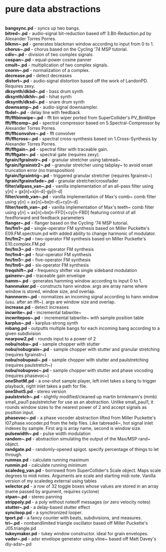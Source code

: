 # pure data abstractions
<br>
<b>bangsync.pd</b> - syncs up two bangs. <br>
<b>bitred~.pd</b> - audio-signal bit-reduction based off 3.Bit-Reduction.pd by Alexander Torres Porres. <br>
<b>blkmn~.pd</b> - generates blackman window according to input from 0 to 1. <br>
<b>chorus~.pd</b> - chorus based on the Cycling '74 MSP tutorial.<br>
<b>cdiv~.pd</b> - division of two complex signals. <br>
<b>cospan~.pd</b> - equal-power cosine panner <br>
<b>cmult~.pd</b> - multiplication of two complex signals. <br>
<b>cnorm~.pd</b> - normalization of a complex. <br>
<b>decrease.pd</b> - detect decreases <br>
<b>distort~.pd</b> - audio-signal distortion based off the work of LandonPD. Requires zexy.<br>
<b>dksynth/dkbd~.pd</b> - bass drum synth<br>
<b>dksynth/dkhh~.pd</b> - hihat synth<br>
<b>dksynth/dksd~.pd</b> - snare drum synth<br>
<b>downsamp~.pd</b> - audio-signal downsampler.<br>
<b>fbdel~.pd</b> - delay line with feedback<br>
<b>fft/fftbinwipe~.pd</b> - fft bin wiper ported from SuperCollider's PV_BinWipe<br>
<b>fft/fftcomp~.pd</b> - spectral compressor based on 5.Spectral-Compressor by Alexander Torres Porres.<br>
<b>fft/fftconvolve~.pd</b> - fft convolver<br>
<b>fft/fftcross~.pd</b> - spectral cross-synthesis based on 1.Cross-Synthesis by Alexander Torres Porres.<br>
<b>fft/fftgain~.pd</b> - spectral filter with traceable gain. <br>
<b>fft/fftgate~.pd</b> - spectral gate (requires zexy). <br>
<b>fgrain/fgrainstr~.pd</b> - granular stretcher using tabread~<br>
<b>fgrain/fgrainstr2~.pd</b> - granular stretcher using tabplay~ to avoid onset truncation error (no transposition)<br>
<b>fgrain/fgraintrig~.pd</b> - triggered granular stretcher (requires fgrainstr~)<br>
<b>fgrain/fgrainxfade~.pd</b> - granular stretcher/crossfader<br>
<b>filter/allpass_van~.pd</b> - vanilla implementation of an all-pass filter using y[n] = gx[n]+x[n-d]-gy[n-d]<br>
<b>filter/comb_van~.pd</b> - vanilla implementation of Max's comb~ comb filter using y[n] = ax[n]+bx[n-d]+cy[n-d]<br>
<b>filter/teeth_van~.pd</b> - vanilla implementation of Max's teeth~ comb filter using y[n] = ax[n]+bx[n-FFD]+cy[n-FBD] featuring control of all feedforward and feedback parameters<br>
<b>flanger~.pd</b> - flanger based on the Cycling '74 MSP tutorial.<br>
<b>fm/fm1~.pd</b> - single-operator FM synthesis based on Miller Puckette's E09.FM.spectrum.pd with added ability to change harmonic of modulator.<br>
<b>fm/fm2~.pd</b> - two-operator FM synthesis based on Miller Puckette's E10.complex.FM.pd<br>
<b>fm/fm3~.pd</b> - three-operator FM synthesis<br>
<b>fm/fm4~.pd</b> - four-operator FM synthesis<br>
<b>fm/fm5~.pd</b> - five-operator FM synthesis<br>
<b>fm/fm6~.pd</b> - six-operator FM synthesis<br>
<b>freqshift~.pd</b> - frequency shifter via single sideband modulation<br>
<b>gainenv~.pd</b> - traceable gain envelope<br>
<b>hamm~.pd</b> - generates hamming window according to input 0 to 1. <br>
<b>hannmaker.pd</b> - constructs hann window. args are array name where window is stored, window size, and overlap.<br>
<b>hannnorm~.pd</b> - normalizes an incoming signal according to hann window (usu. after an ifft~). args are window size and overlap.<br>
<b>increase.pd</b> - detect increases <br>
<b>incwrite~.pd</b> - incremental tabwrite~<br>
<b>incwritepos~.pd</b> - incremental tabwrite~ with sample position table<br>
<b>karplus~.pd</b> - karplus-strong synth<br>
<b>mbang.pd</b> - outputts multiple bangs for each incoming bang according to a given subdivision<br>
<b>nearpow2.pd</b> - rounds input to a power of 2<br>
<b>nobu/nobu~.pd</b> - sample chopper with stutter<br>
<b>nobu/nobugrain~.pd</b> - sample chopper with stutter and granular stretching (requires fgrainstr~)<br>
<b>nobu/nobupaul~.pd</b> - sample chopper with stutter and paulstretching (requires paulstretch~)<br>
<b>nobu/nobupvoc~.pd</b> - sample chopper with stutter and phase vocoding (requires phasevoc~)<br>
<b>oneShotM.pd</b> - a one-shot sample player, left inlet takes a bang to trigger playback, right inlet takes a path for file. <br>
<b>oneShotS.pd</b> - stereo version <br>
<b>paulstretch~.pd</b> - slightly modified/cleaned up martin brinkmann's (mmb) small_paul1 paulstretcher for use as an abstraction. Unlike small_paul1, it rounds window sizes to the nearest power of 2 and accept signals as position input.<br>
<b>phasevoc~.pd</b> - a phase vocoder abstraction lifted from Miller Puckette's I07.phase.vocoder.pd from the help files. Like tabread4~, hot signal inlet indexes by sample. First arg is array name, second is window size. <br>
<b>pulsewidth~.pd</b> - pulse width modulation<br>
<b>random~.pd</b> - abstraction simulating the output of the Max/MSP rand~ object.<br>
<b>randgate.pd</b> - randomly-opened spigot. specify percentage of things to let through.<br>
<b>runmax.pd</b> - calculate running maximum<br>
<b>runmin.pd</b> - calculate running minimum<br>
<b>scaledeg_van.pd</b> - borrowed from SuperCollider's Scale object. Maps scale degrees to midi notes. Arguments are scale and starting midi note. Vanilla version of my scaledeg external using tables<br>
<b>selector.pd</b> - a row of 32 toggle boxes whose values are stored in an array (name passed by argument, requires cyclone) <br>
<b>stpan~.pd</b> - stereo panning <br>
<b>strippoly.pd </b>- a poly without noteoff messages (or zero velocity notes) <br>
<b>stutter~.pd </b>- a delay-based stutter effect <br>
<b>syncloop.pd</b> - a synchronized looper. <br>
<b>tport.pd</b> - a fancy counter with beats, subdivisions, and measures. <br>
<b>tri~.pd</b> - nonbandlimited triangle oscillator based off Miller Puckette's  J05.triangle.pd<br>
<b>tukeymaker.pd</b> - tukey window constructor. ideal for grain envelopes. <br>
<b>vadsr~.pd</b> - adsr envelope generator using vline~ based off Matt Davey's  diy-adsr~.pd<br>
